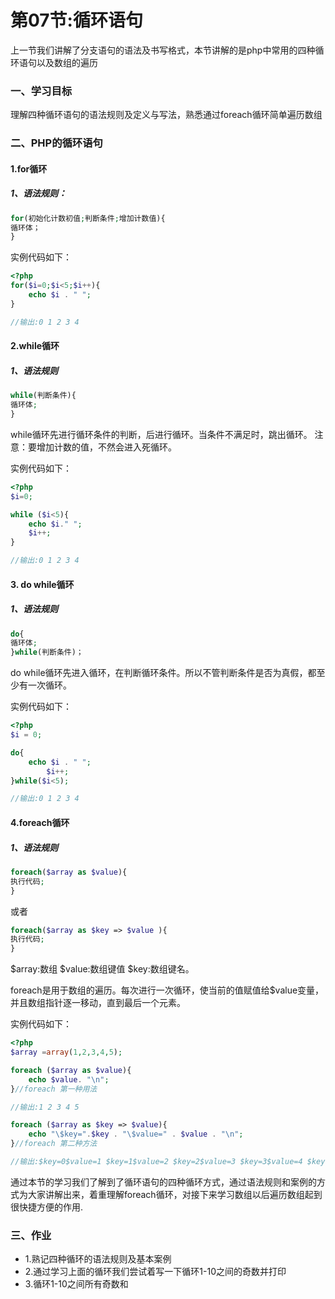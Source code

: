 # 第07节:循环语句
上一节我们讲解了分支语句的语法及书写格式，本节讲解的是php中常用的四种循环语句以及数组的遍历

### 一、学习目标
理解四种循环语句的语法规则及定义与写法，熟悉通过foreach循环简单遍历数组

### 二、PHP的循环语句
#### 1.for循环
##### 1、语法规则：
``` php
for(初始化计数初值;判断条件;增加计数值){
循环体；
}
```

实例代码如下：

``` php
<?php
for($i=0;$i<5;$i++){
    echo $i . " ";
}

//输出:0 1 2 3 4
```

#### 2.while循环
##### 1、语法规则
``` php
while(判断条件){
循环体;
}
```
while循环先进行循环条件的判断，后进行循环。当条件不满足时，跳出循环。
注意：要增加计数的值，不然会进入死循环。

实例代码如下：

``` php
<?php
$i=0;

while ($i<5){
    echo $i." ";
    $i++;
}

//输出:0 1 2 3 4
```

#### 3. do while循环
##### 1、语法规则

``` php
do{
循环体;
}while(判断条件)；
```

do while循环先进入循环，在判断循环条件。所以不管判断条件是否为真假，都至少有一次循环。

实例代码如下：

``` php
<?php
$i = 0;

do{
    echo $i . " ";
        $i++;
}while($i<5);

//输出:0 1 2 3 4 
```

#### 4.foreach循环
##### 1、语法规则
``` php
foreach($array as $value){
执行代码;
}
```
或者
``` php
foreach($array as $key => $value ){
执行代码;
}
```

\$array:数组 \$value:数组键值 $key:数组键名。

foreach是用于数组的遍历。每次进行一次循环，使当前的值赋值给$value变量，并且数组指针逐一移动，直到最后一个元素。

实例代码如下：

``` php
<?php
$array =array(1,2,3,4,5);

foreach ($array as $value){
    echo $value. "\n";
}//foreach 第一种用法

//输出:1 2 3 4 5

foreach ($array as $key => $value){
    echo "\$key=".$key . "\$value=" . $value . "\n";
}//foreach 第二种方法

//输出:$key=0$value=1 $key=1$value=2 $key=2$value=3 $key=3$value=4 $key=4$value=5
```

通过本节的学习我们了解到了循环语句的四种循环方式，通过语法规则和案例的方式为大家讲解出来，着重理解foreach循环，对接下来学习数组以后遍历数组起到很快捷方便的作用.

### 三、作业
* 1.熟记四种循环的语法规则及基本案例
* 2.通过学习上面的循环我们尝试着写一下循环1-10之间的奇数并打印
* 3.循环1-10之间所有奇数和